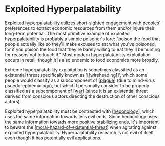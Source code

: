# Exploited Hyperpalatability

Exploited hyperpalatability utilizes short-sighted engagement with peoples' preferences to extract economic resources from them and/or injure their long-term potential.  The most primitive example of exploited hyperpalatability is probably a simple poisoner's lore: "poison the food that people actually like so they'll make excuses to eat what you've poisoned, for if you poison the food that they're barely willing to eat they'll be hunting for reasons not to touch it."  Most modern hyperpalatability exploitation occurs in retail, though it is also endemic to food economics more broadly.

Extreme hyperpalatability exploitation is sometimes classified as an existential threat specifically known as '[[wireheading]]', which some people would classify as a subcomponent of [[plague]] (due to mind-virus psuedo-epidemiology), but which I personally consider to be properly classified as a subcomponent of [[war]] (since it is an existential threat derived from conscious actors directing the destruction of other conscious actors).

Exploited hyperpalatability must be contrasted with [[hedonology]], which uses the same information towards less evil ends.  Since hedonology uses the same information towards more positive stabilizing ends, it's important to beware the [[moral-hazard-of-existential-threat]] when agitating against exploited hyperpalatability.  Hyperpalatability research is not evil of itself, even though it has potentially evil applications.



[//begin]: # "Autogenerated link references for markdown compatibility"
[plague]: plague.md "Plague"
[war]: war.md "War"
[hedonology]: hedonology.md "Hedonology"
[moral-hazard-of-existential-threat]: moral-hazard-of-existential-threat.md "Moral Hazard of Existential Threat"
[//end]: # "Autogenerated link references"